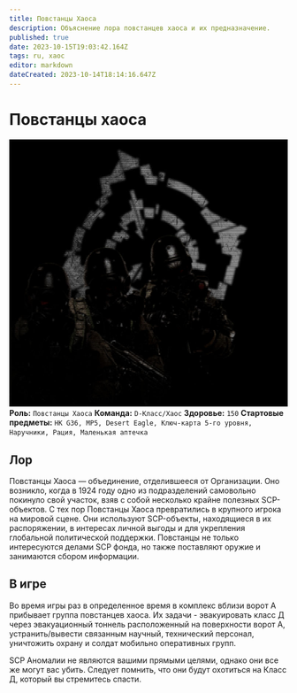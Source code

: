 ```yaml
---
title: Повстанцы Хаоса
description: Объяснение лора повстанцев хаоса и их предназначение.
published: true
date: 2023-10-15T19:03:42.164Z
tags: ru, хаос
editor: markdown
dateCreated: 2023-10-14T18:14:16.647Z
---
```


  
#  Повстанцы хаоса
![chaos_load_screen.jpg](/images/roles/chaos_load_screen.jpg)   
**Роль:** `Повстанцы Хаоса`
**Команда:** `D-Класс/Хаос`
**Здоровье:** `150`
**Стартовые предметы:** `HK G36, MP5, Desert Eagle, Ключ-карта 5-го уровня, Наручники, Рация, Маленькая аптечка`
## Лор

Повстанцы Хаоса — объединение, отделившееся от Организации. Оно возникло, когда в 1924 году одно из подразделений самовольно покинуло свой участок, взяв с собой несколько крайне полезных SCP-объектов. С тех пор Повстанцы Хаоса превратились в крупного игрока на мировой сцене. Они используют SCP-объекты, находящиеся в их распоряжении, в интересах личной выгоды и для укрепления глобальной политической поддержки. Повстанцы не только интересуются делами SCP фонда, но также поставляют оружие и занимаются сбором информации.
## В игре

Во время игры раз в определенное время в комплекс вблизи ворот А прибывает группа повстанцев хаоса. Их задачи - эвакуировать класс Д через эвакуационный тоннель расположенный на поверхности ворот А, устранить/вывести связанным научный, технический персонал, уничтожить охрану и солдат мобильно оперативных групп.

SCP Аномалии не являются вашими прямыми целями, однако они все же могут вас убить. Следует помнить, что они будут охотиться на Класс Д, который вы стремитесь спасти.